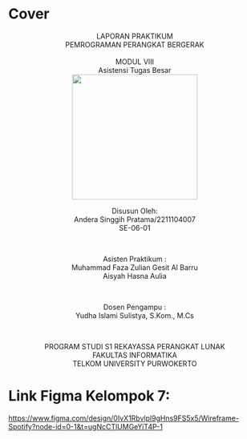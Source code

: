 # Cover

<div align="center">
LAPORAN PRAKTIKUM <br>
PEMROGRAMAN PERANGKAT BERGERAK <br>
<br>
MODUL VIII <br>
Asistensi Tugas Besar <br>

<img src="https://lac.telkomuniversity.ac.id/wp-content/uploads/2021/01/cropped-1200px-Telkom_University_Logo.svg-270x270.png" width="250px">

<br>

Disusun Oleh: <br>
Andera Singgih Pratama/2211104007 <br>
SE-06-01 <br>

<br>

Asisten Praktikum : <br>
Muhammad Faza Zulian Gesit Al Barru <br>
Aisyah Hasna Aulia <br>

<br>

Dosen Pengampu : <br>
Yudha Islami Sulistya, S.Kom., M.Cs <br>

<br>

PROGRAM STUDI S1 REKAYASSA PERANGKAT LUNAK <br>
FAKULTAS INFORMATIKA <br>
TELKOM UNIVERSITY PURWOKERTO <br>

</div>

# Link Figma Kelompok 7:

https://www.figma.com/design/0IvX1Rbvlpl9gHns9FS5x5/Wireframe-Spotify?node-id=0-1&t=ugNcCTlUMGeYiT4P-1
